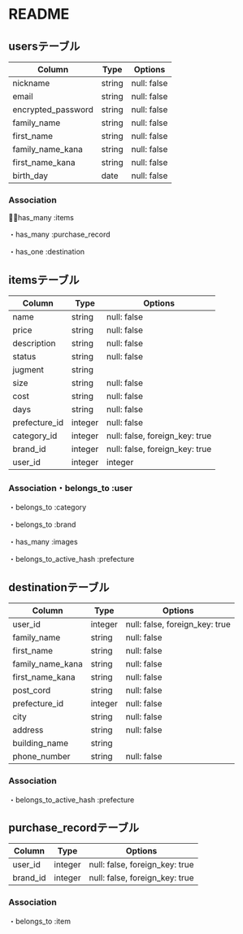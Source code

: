 # README
## usersテーブル
|Column|Type|Options|
|------|----|-------|
|nickname|string|null: false|
|email|string|null: false|
|encrypted_password|string|null: false|
|family_name|string|null: false|
|first_name|string|null: false|
|family_name_kana|string|null: false|
|first_name_kana|string|null: false|
|birth_day|date|null: false|

### Association
・has_many :items 

・has_many :purchase_record

・has_one :destination





## itemsテーブル
|Column|Type|Options|
|------|----|-------|
|name|string|null: false|
|price|string|null: false|
|description|string|null: false|
|status|string|null: false|
|jugment|string||
|size|string|null: false|
|cost|string|null: false|
|days|string|null: false|
|prefecture_id|integer|null: false|
|category_id|integer|null: false, foreign_key: true|
|brand_id|integer|null: false, foreign_key: true|
|user_id|integer|integer|null: false, foreign_key: true|

### Association・belongs_to :user 

・belongs_to :category 

・belongs_to :brand 

・has_many :images 

・belongs_to_active_hash :prefecture


## destinationテーブル
|Column|Type|Options|
|------|----|-------|
|user_id|integer|null: false, foreign_key: true|
|family_name|string|null: false|
|first_name|string|null: false|
|family_name_kana|string|null: false|
|first_name_kana|string|null: false|
|post_cord|string|null: false|
|prefecture_id|integer|null: false|
|city|string|null: false|
|address|string|null: false|
|building_name|string||
|phone_number|string|null: false|

### Association

・belongs_to_active_hash :prefecture

## purchase_recordテーブル
|Column|Type|Options|
|------|----|-------|
|user_id|integer|null: false, foreign_key: true|
|brand_id|integer|null: false, foreign_key: true|

### Association

・belongs_to :item


